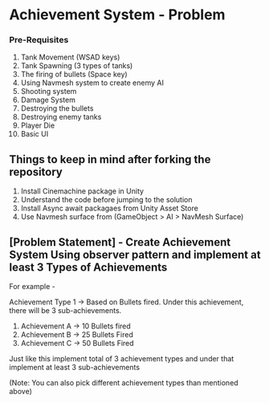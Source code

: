# Achievement System - Problem

### **Pre-Requisites**

1. Tank Movement (WSAD keys)
2. Tank Spawning (3 types of tanks) 
3. The firing of bullets (Space key)
4. Using Navmesh system to create enemy AI
5. Shooting system
6. Damage System
7. Destroying the bullets
8. Destroying enemy tanks
9. Player Die
10. Basic UI 

## **Things to keep in mind after forking the repository**

1. Install Cinemachine package in Unity
2. Understand the code before jumping to the solution
3. Install Async await packagaes from Unity Asset Store
4. Use Navmesh surface from (GameObject > AI > NavMesh Surface)

## **[Problem Statement] - Create Achievement System Using observer pattern and implement at least 3 Types of Achievements**

For example -

Achievement Type 1 → Based on Bullets fired. Under this achievement, there will be 3 sub-achievements.

1. Achievement A → 10 Bullets fired
2. Achievement B → 25 Bullets Fired
3. Achievement C → 50 Bullets Fired

Just like this implement total of 3 achievement types and under that implement at least 3 sub-achievements

(Note: You can also pick different achievement types than mentioned above)
